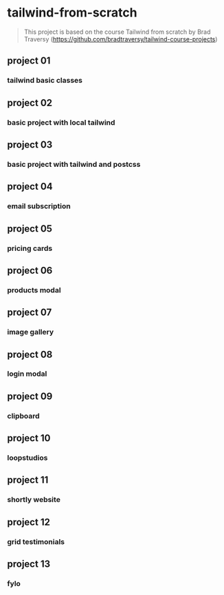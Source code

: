 # tailwind-from-scratch

> This project is based on the course Tailwind from scratch by Brad Traversy (https://github.com/bradtraversy/tailwind-course-projects)

## project 01

### tailwind basic classes

## project 02

### basic project with local tailwind

## project 03

### basic project with tailwind and postcss

## project 04

### email subscription

## project 05

### pricing cards

## project 06

### products modal

## project 07

### image gallery

## project 08

### login modal

## project 09

### clipboard

## project 10

### loopstudios

## project 11

### shortly website

## project 12

### grid testimonials

## project 13

### fylo
